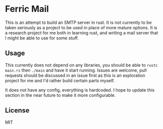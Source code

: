 # Ferric Mail

This is an attempt to build an SMTP server in rust. It is not currently to be
taken seriously as a project to be used in place of more mature options. It is a
research project for me both in learning rust, and writing a mail server that I
might be able to use for some stuff.

## Usage

This currently does not depend on any libraries, you should be able to `rustc
main.rs` then `./main` and have it start running. Issues are welcome, pull
requests should be discussed in an issue first as this is an exploration project
for me and I'd rather build certain parts myself.

It does not have any config, everything is hardcoded. I hope to update this
section in the near future to make it more configurable.

## License

MIT